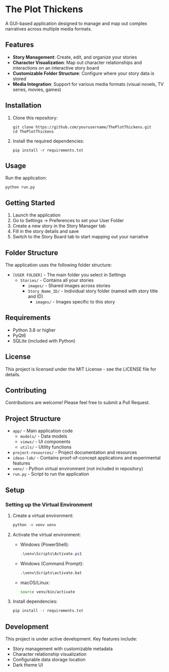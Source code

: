 # The Plot Thickens

A GUI-based application designed to manage and map out complex narratives across multiple media formats.

## Features

- **Story Management**: Create, edit, and organize your stories
- **Character Visualization**: Map out character relationships and interactions on an interactive story board
- **Customizable Folder Structure**: Configure where your story data is stored
- **Media Integration**: Support for various media formats (visual novels, TV series, movies, games)

## Installation

1. Clone this repository:

   ```
   git clone https://github.com/yourusername/ThePlotThickens.git
   cd ThePlotThickens
   ```

2. Install the required dependencies:
   ```
   pip install -r requirements.txt
   ```

## Usage

Run the application:

```
python run.py
```

## Getting Started

1. Launch the application
2. Go to Settings → Preferences to set your User Folder
3. Create a new story in the Story Manager tab
4. Fill in the story details and save
5. Switch to the Story Board tab to start mapping out your narrative

## Folder Structure

The application uses the following folder structure:

- `[USER FOLDER]` - The main folder you select in Settings
  - `Stories/` - Contains all your stories
    - `images/` - Shared images across stories
    - `Story_Name_ID/` - Individual story folder (named with story title and ID)
      - `images/` - Images specific to this story

## Requirements

- Python 3.8 or higher
- PyQt6
- SQLite (included with Python)

## License

This project is licensed under the MIT License - see the LICENSE file for details.

## Contributing

Contributions are welcome! Please feel free to submit a Pull Request.

## Project Structure

- `app/` - Main application code
  - `models/` - Data models
  - `views/` - UI components
  - `utils/` - Utility functions
- `project-resources/` - Project documentation and resources
- `ideas-lab/` - Contains proof-of-concept applications and experimental features
- `venv/` - Python virtual environment (not included in repository)
- `run.py` - Script to run the application

## Setup

### Setting up the Virtual Environment

1. Create a virtual environment:

   ```bash
   python -m venv venv
   ```

2. Activate the virtual environment:

   - Windows (PowerShell):
     ```powershell
     .\venv\Scripts\Activate.ps1
     ```
   - Windows (Command Prompt):
     ```cmd
     .\venv\Scripts\activate.bat
     ```
   - macOS/Linux:
     ```bash
     source venv/bin/activate
     ```

3. Install dependencies:
   ```bash
   pip install -r requirements.txt
   ```

## Development

This project is under active development. Key features include:

- Story management with customizable metadata
- Character relationship visualization
- Configurable data storage location
- Dark theme UI
